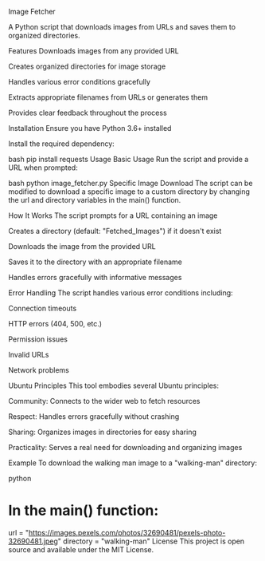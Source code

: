 Image Fetcher

A Python script that downloads images from URLs and saves them to organized directories.

Features
Downloads images from any provided URL

Creates organized directories for image storage

Handles various error conditions gracefully

Extracts appropriate filenames from URLs or generates them

Provides clear feedback throughout the process

Installation
Ensure you have Python 3.6+ installed

Install the required dependency:

bash
pip install requests
Usage
Basic Usage
Run the script and provide a URL when prompted:

bash
python image_fetcher.py
Specific Image Download
The script can be modified to download a specific image to a custom directory by changing the url and directory variables in the main() function.

How It Works
The script prompts for a URL containing an image

Creates a directory (default: "Fetched_Images") if it doesn't exist

Downloads the image from the provided URL

Saves it to the directory with an appropriate filename

Handles errors gracefully with informative messages

Error Handling
The script handles various error conditions including:

Connection timeouts

HTTP errors (404, 500, etc.)

Permission issues

Invalid URLs

Network problems

Ubuntu Principles
This tool embodies several Ubuntu principles:

Community: Connects to the wider web to fetch resources

Respect: Handles errors gracefully without crashing

Sharing: Organizes images in directories for easy sharing

Practicality: Serves a real need for downloading and organizing images

Example
To download the walking man image to a "walking-man" directory:

python
# In the main() function:
url = "https://images.pexels.com/photos/32690481/pexels-photo-32690481.jpeg"
directory = "walking-man"
License
This project is open source and available under the MIT License.
